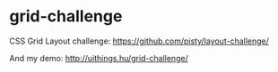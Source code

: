 # grid-challenge
CSS Grid Layout challenge: https://github.com/pisty/layout-challenge/

And my demo: 
http://uithings.hu/grid-challenge/